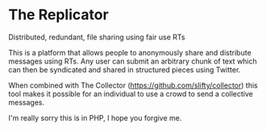 The Replicator
==========

Distributed, redundant, file sharing using fair use RTs

This is a platform that allows people to anonymously share and distribute messages using RTs.  Any user can submit an arbitrary chunk of text which can then be syndicated and shared in structured pieces using Twitter.

When combined with The Collector (https://github.com/slifty/collector) this tool makes it possible for an individual to use a 
crowd to send a collective messages.

I'm really sorry this is in PHP, I hope you forgive me.